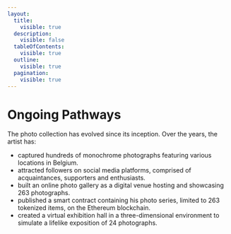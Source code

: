 ```yaml
---
layout:
  title:
    visible: true
  description:
    visible: false
  tableOfContents:
    visible: true
  outline:
    visible: true
  pagination:
    visible: true
---
```


# Ongoing Pathways

The photo collection has evolved since its inception. Over the years, the artist has:

* captured hundreds of monochrome photographs featuring various locations in Belgium.
* attracted followers on social media platforms, comprised of acquaintances, supporters and enthusiasts.
* built an online photo gallery as a digital venue hosting and showcasing 263 photographs.
* published a smart contract containing his photo series, limited to 263 tokenized items, on the Ethereum blockchain.
* created a virtual exhibition hall in a three-dimensional environment to simulate a lifelike exposition of 24 photographs.

